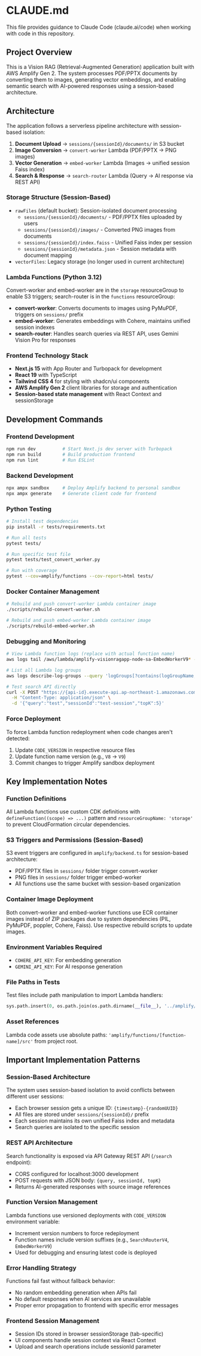 # CLAUDE.md

This file provides guidance to Claude Code (claude.ai/code) when working with code in this repository.

## Project Overview

This is a Vision RAG (Retrieval-Augmented Generation) application built with AWS Amplify Gen 2. The system processes PDF/PPTX documents by converting them to images, generating vector embeddings, and enabling semantic search with AI-powered responses using a session-based architecture.

## Architecture

The application follows a serverless pipeline architecture with session-based isolation:

1. **Document Upload** → `sessions/{sessionId}/documents/` in S3 bucket
2. **Image Conversion** → `convert-worker` Lambda (PDF/PPTX → PNG images)
3. **Vector Generation** → `embed-worker` Lambda (Images → unified session Faiss index)
4. **Search & Response** → `search-router` Lambda (Query → AI response via REST API)

### Storage Structure (Session-Based)
- `rawFiles` (default bucket): Session-isolated document processing
  - `sessions/{sessionId}/documents/` - PDF/PPTX files uploaded by users
  - `sessions/{sessionId}/images/` - Converted PNG images from documents
  - `sessions/{sessionId}/index.faiss` - Unified Faiss index per session
  - `sessions/{sessionId}/metadata.json` - Session metadata with document mapping
- `vectorFiles`: Legacy storage (no longer used in current architecture)

### Lambda Functions (Python 3.12)
Convert-worker and embed-worker are in the `storage` resourceGroup to enable S3 triggers; search-router is in the `functions` resourceGroup:

- **convert-worker**: Converts documents to images using PyMuPDF, triggers on `sessions/` prefix
- **embed-worker**: Generates embeddings with Cohere, maintains unified session indexes
- **search-router**: Handles search queries via REST API, uses Gemini Vision Pro for responses

### Frontend Technology Stack
- **Next.js 15** with App Router and Turbopack for development
- **React 19** with TypeScript
- **Tailwind CSS 4** for styling with shadcn/ui components
- **AWS Amplify Gen 2** client libraries for storage and authentication
- **Session-based state management** with React Context and sessionStorage

## Development Commands

### Frontend Development
```bash
npm run dev          # Start Next.js dev server with Turbopack
npm run build        # Build production frontend
npm run lint         # Run ESLint
```

### Backend Development
```bash
npx ampx sandbox     # Deploy Amplify backend to personal sandbox
npx ampx generate    # Generate client code for frontend
```

### Python Testing
```bash
# Install test dependencies
pip install -r tests/requirements.txt

# Run all tests
pytest tests/

# Run specific test file
pytest tests/test_convert_worker.py

# Run with coverage
pytest --cov=amplify/functions --cov-report=html tests/
```

### Docker Container Management
```bash
# Rebuild and push convert-worker Lambda container image
./scripts/rebuild-convert-worker.sh

# Rebuild and push embed-worker Lambda container image
./scripts/rebuild-embed-worker.sh
```

### Debugging and Monitoring
```bash
# View Lambda function logs (replace with actual function name)
aws logs tail /aws/lambda/amplify-visionragapp-node-sa-EmbedWorkerV9* --since 10m

# List all Lambda log groups
aws logs describe-log-groups --query 'logGroups[?contains(logGroupName, `ConvertWorker`) || contains(logGroupName, `EmbedWorker`) || contains(logGroupName, `SearchRouter`)].logGroupName'

# Test search API directly
curl -X POST "https://{api-id}.execute-api.ap-northeast-1.amazonaws.com/prod/search" \
  -H "Content-Type: application/json" \
  -d '{"query":"test","sessionId":"test-session","topK":5}'
```

### Force Deployment
To force Lambda function redeployment when code changes aren't detected:
1. Update `CODE_VERSION` in respective resource files
2. Update function name version (e.g., `V8` → `V9`)
3. Commit changes to trigger Amplify sandbox deployment

## Key Implementation Notes

### Function Definitions
All Lambda functions use custom CDK definitions with `defineFunction((scope) => ...)` pattern and `resourceGroupName: 'storage'` to prevent CloudFormation circular dependencies.

### S3 Triggers and Permissions (Session-Based)
S3 event triggers are configured in `amplify/backend.ts` for session-based architecture:
- PDF/PPTX files in `sessions/` folder trigger convert-worker
- PNG files in `sessions/` folder trigger embed-worker  
- All functions use the same bucket with session-based organization

### Container Image Deployment
Both convert-worker and embed-worker functions use ECR container images instead of ZIP packages due to system dependencies (PIL, PyMuPDF, poppler, Cohere, Faiss). Use respective rebuild scripts to update images.

### Environment Variables Required
- `COHERE_API_KEY`: For embedding generation
- `GEMINI_API_KEY`: For AI response generation

### File Paths in Tests
Test files include path manipulation to import Lambda handlers:
```python
sys.path.insert(0, os.path.join(os.path.dirname(__file__), '../amplify/functions/[function-name]/src'))
```

### Asset References
Lambda code assets use absolute paths: `'amplify/functions/[function-name]/src'` from project root.

## Important Implementation Patterns

### Session-Based Architecture
The system uses session-based isolation to avoid conflicts between different user sessions:
- Each browser session gets a unique ID: `{timestamp}-{randomUUID}`
- All files are stored under `sessions/{sessionId}/` prefix
- Each session maintains its own unified Faiss index and metadata
- Search queries are isolated to the specific session

### REST API Architecture
Search functionality is exposed via API Gateway REST API (`/search` endpoint):
- CORS configured for localhost:3000 development
- POST requests with JSON body: `{query, sessionId, topK}`
- Returns AI-generated responses with source image references

### Function Version Management
Lambda functions use versioned deployments with `CODE_VERSION` environment variable:
- Increment version numbers to force redeployment
- Function names include version suffixes (e.g., `SearchRouterV4`, `EmbedWorkerV9`)
- Used for debugging and ensuring latest code is deployed

### Error Handling Strategy
Functions fail fast without fallback behavior:
- No random embedding generation when APIs fail
- No default responses when AI services are unavailable
- Proper error propagation to frontend with specific error messages

### Frontend Session Management
- Session IDs stored in browser sessionStorage (tab-specific)
- UI components handle session context via React Context
- Upload and search operations include sessionId parameter